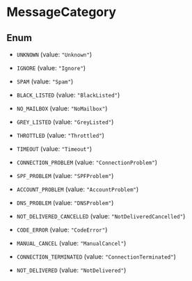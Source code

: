 

# MessageCategory

## Enum


* `UNKNOWN` (value: `"Unknown"`)

* `IGNORE` (value: `"Ignore"`)

* `SPAM` (value: `"Spam"`)

* `BLACK_LISTED` (value: `"BlackListed"`)

* `NO_MAILBOX` (value: `"NoMailbox"`)

* `GREY_LISTED` (value: `"GreyListed"`)

* `THROTTLED` (value: `"Throttled"`)

* `TIMEOUT` (value: `"Timeout"`)

* `CONNECTION_PROBLEM` (value: `"ConnectionProblem"`)

* `SPF_PROBLEM` (value: `"SPFProblem"`)

* `ACCOUNT_PROBLEM` (value: `"AccountProblem"`)

* `DNS_PROBLEM` (value: `"DNSProblem"`)

* `NOT_DELIVERED_CANCELLED` (value: `"NotDeliveredCancelled"`)

* `CODE_ERROR` (value: `"CodeError"`)

* `MANUAL_CANCEL` (value: `"ManualCancel"`)

* `CONNECTION_TERMINATED` (value: `"ConnectionTerminated"`)

* `NOT_DELIVERED` (value: `"NotDelivered"`)




